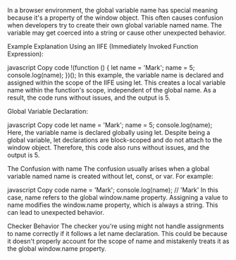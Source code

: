 In a browser environment, the global variable name has special meaning because it's a property of the window object. This often causes confusion when developers try to create their own global variable named name. The variable may get coerced into a string or cause other unexpected behavior.

Example Explanation
Using an IIFE (Immediately Invoked Function Expression):

javascript
Copy code
!(function () {
    let name = 'Mark';
    name = 5;
    console.log(name);
})();
In this example, the variable name is declared and assigned within the scope of the IIFE using let. This creates a local variable name within the function's scope, independent of the global name. As a result, the code runs without issues, and the output is 5.

Global Variable Declaration:

javascript
Copy code
let name = 'Mark';
name = 5;
console.log(name);
Here, the variable name is declared globally using let. Despite being a global variable, let declarations are block-scoped and do not attach to the window object. Therefore, this code also runs without issues, and the output is 5.

The Confusion with name
The confusion usually arises when a global variable named name is created without let, const, or var. For example:

javascript
Copy code
name = 'Mark';
console.log(name); // 'Mark'
In this case, name refers to the global window.name property. Assigning a value to name modifies the window.name property, which is always a string. This can lead to unexpected behavior.

Checker Behavior
The checker you're using might not handle assignments to name correctly if it follows a let name declaration. This could be because it doesn't properly account for the scope of name and mistakenly treats it as the global window.name property.
